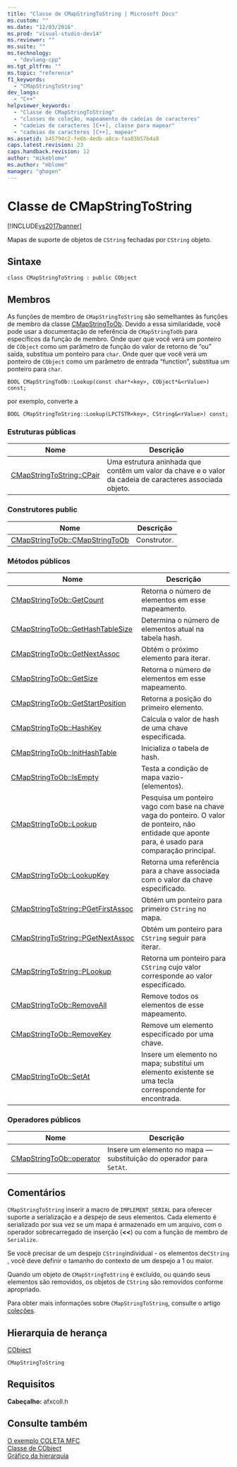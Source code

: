 ```yaml
---
title: "Classe de CMapStringToString | Microsoft Docs"
ms.custom: ""
ms.date: "12/03/2016"
ms.prod: "visual-studio-dev14"
ms.reviewer: ""
ms.suite: ""
ms.technology: 
  - "devlang-cpp"
ms.tgt_pltfrm: ""
ms.topic: "reference"
f1_keywords: 
  - "CMapStringToString"
dev_langs: 
  - "C++"
helpviewer_keywords: 
  - "Classe de CMapStringToString"
  - "classes de coleção, mapeamento de cadeias de caracteres"
  - "cadeias de caracteres [C++], classe para mapear"
  - "cadeias de caracteres [C++], mapear"
ms.assetid: b45794c2-fe6b-4edb-a8ca-faa03b57b4a8
caps.latest.revision: 23
caps.handback.revision: 12
author: "mikeblome"
ms.author: "mblome"
manager: "ghogen"
---
```

# Classe de CMapStringToString
[!INCLUDE[vs2017banner](../../assembler/inline/includes/vs2017banner.md)]

Mapas de suporte de objetos de `CString` fechadas por `CString` objeto.  
  
## Sintaxe  
  
```  
class CMapStringToString : public CObject  
```  
  
## Membros  
 As funções de membro de `CMapStringToString` são semelhantes às funções de membro da classe [CMapStringToOb](../../mfc/reference/cmapstringtoob-class.md).  Devido a essa similaridade, você pode usar a documentação de referência de `CMapStringToOb` para específicos da função de membro.  Onde quer que você verá um ponteiro de `CObject` como um parâmetro de função do valor de retorno de “ou” saída, substitua um ponteiro para `char`.  Onde quer que você verá um ponteiro de `CObject` como um parâmetro de entrada “function”, substitua um ponteiro para `char`.  
  
 `BOOL CMapStringToOb::Lookup(const char*<key>, CObject*&<rValue>) const;`  
  
 por exemplo, converte a  
  
 `BOOL CMapStringToString::Lookup(LPCTSTR<key>, CString&<rValue>) const;`  
  
### Estruturas públicas  
  
|Nome|Descrição|  
|----------|---------------|  
|[CMapStringToString::CPair](../Topic/CMapStringToString::CPair.md)|Uma estrutura aninhada que contêm um valor da chave e o valor da cadeia de caracteres associada objeto.|  
  
### Construtores public  
  
|Nome|Descrição|  
|----------|---------------|  
|[CMapStringToOb::CMapStringToOb](../Topic/CMapStringToOb::CMapStringToOb.md)|Construtor.|  
  
### Métodos públicos  
  
|Nome|Descrição|  
|----------|---------------|  
|[CMapStringToOb::GetCount](../Topic/CMapStringToOb::GetCount.md)|Retorna o número de elementos em esse mapeamento.|  
|[CMapStringToOb::GetHashTableSize](../Topic/CMapStringToOb::GetHashTableSize.md)|Determina o número de elementos atual na tabela hash.|  
|[CMapStringToOb::GetNextAssoc](../Topic/CMapStringToOb::GetNextAssoc.md)|Obtém o próximo elemento para iterar.|  
|[CMapStringToOb::GetSize](../Topic/CMapStringToOb::GetSize.md)|Retorna o número de elementos em esse mapeamento.|  
|[CMapStringToOb::GetStartPosition](../Topic/CMapStringToOb::GetStartPosition.md)|Retorna a posição do primeiro elemento.|  
|[CMapStringToOb::HashKey](../Topic/CMapStringToOb::HashKey.md)|Calcula o valor de hash de uma chave especificada.|  
|[CMapStringToOb::InitHashTable](../Topic/CMapStringToOb::InitHashTable.md)|Inicializa o tabela de hash.|  
|[CMapStringToOb::IsEmpty](../Topic/CMapStringToOb::IsEmpty.md)|Testa a condição de mapa vazio\- \(elementos\).|  
|[CMapStringToOb::Lookup](../Topic/CMapStringToOb::Lookup.md)|Pesquisa um ponteiro vago com base na chave vaga do ponteiro.  O valor de ponteiro, não entidade que aponte para, é usado para comparação principal.|  
|[CMapStringToOb::LookupKey](../Topic/CMapStringToOb::LookupKey.md)|Retorna uma referência para a chave associada com o valor da chave especificado.|  
|[CMapStringToString::PGetFirstAssoc](../Topic/CMapStringToString::PGetFirstAssoc.md)|Obtém um ponteiro para primeiro `CString` no mapa.|  
|[CMapStringToString::PGetNextAssoc](../Topic/CMapStringToString::PGetNextAssoc.md)|Obtém um ponteiro para `CString` seguir para iterar.|  
|[CMapStringToString::PLookup](../Topic/CMapStringToString::PLookup.md)|Retorna um ponteiro para `CString` cujo valor corresponde ao valor especificado.|  
|[CMapStringToOb::RemoveAll](../Topic/CMapStringToOb::RemoveAll.md)|Remove todos os elementos de esse mapeamento.|  
|[CMapStringToOb::RemoveKey](../Topic/CMapStringToOb::RemoveKey.md)|Remove um elemento especificado por uma chave.|  
|[CMapStringToOb::SetAt](../Topic/CMapStringToOb::SetAt.md)|Insere um elemento no mapa; substitui um elemento existente se uma tecla correspondente for encontrada.|  
  
### Operadores públicos  
  
|Nome|Descrição|  
|----------|---------------|  
|[CMapStringToOb::operator](../Topic/CMapStringToOb::operator.md)|Insere um elemento no mapa — substituição do operador para `SetAt`.|  
  
## Comentários  
 `CMapStringToString` inserir a macro de `IMPLEMENT_SERIAL` para oferecer suporte a serialização e a despejo de seus elementos.  Cada elemento é serializado por sua vez se um mapa é armazenado em um arquivo, com o operador sobrecarregado de inserção \(**\<\<**\) ou com a função de membro de `Serialize`.  
  
 Se você precisar de um despejo `CString`individual \- os elementos de`CString` , você deve definir o tamanho do contexto de um despejo a 1 ou maior.  
  
 Quando um objeto de `CMapStringToString` é excluído, ou quando seus elementos são removidos, os objetos de `CString` são removidos conforme apropriado.  
  
 Para obter mais informações sobre `CMapStringToString`, consulte o artigo [coleções](../../mfc/collections.md).  
  
## Hierarquia de herança  
 [CObject](../Topic/CObject%20Class.md)  
  
 `CMapStringToString`  
  
## Requisitos  
 **Cabeçalho:** afxcoll.h  
  
## Consulte também  
 [O exemplo COLETA MFC](../../top/visual-cpp-samples.md)   
 [Classe de CObject](../Topic/CObject%20Class.md)   
 [Gráfico da hierarquia](../../mfc/hierarchy-chart.md)